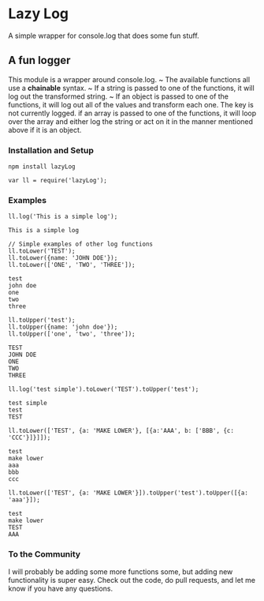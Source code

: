 # Lazy Log

A simple wrapper for console.log that does some fun stuff.

## A fun logger

This module is a wrapper around console.log.
~ The available functions all use a **chainable** syntax.
~ If a string is passed to one of the functions, it will log out the transformed string.
~ If an object is passed to one of the functions, it will log out all of the values and transform each one.  The key is not currently logged.
if an array is passed to one of the functions, it will loop over the array and either log the string or act on it in the manner mentioned above if it is an object.

### Installation and Setup

```
npm install lazyLog
```

```
var ll = require('lazyLog');
```

### Examples

```
ll.log('This is a simple log');

This is a simple log
```

```
// Simple examples of other log functions
ll.toLower('TEST');
ll.toLower({name: 'JOHN DOE'});
ll.toLower(['ONE', 'TWO', 'THREE']);

test
john doe
one
two
three
```

```
ll.toUpper('test');
ll.toUpper({name: 'john doe'});
ll.toUpper(['one', 'two', 'three']);

TEST
JOHN DOE
ONE
TWO
THREE
```

```
ll.log('test simple').toLower('TEST').toUpper('test');

test simple
test
TEST
```

```
ll.toLower(['TEST', {a: 'MAKE LOWER'}, [{a:'AAA', b: ['BBB', {c: 'CCC'}]}]]);

test
make lower
aaa
bbb
ccc
```

```
ll.toLower(['TEST', {a: 'MAKE LOWER'}]).toUpper('test').toUpper([{a: 'aaa'}]);

test
make lower
TEST
AAA
```

### To the Community
I will probably be adding some more functions some, but adding new functionality is super easy.  Check out the code, do pull requests, and let me know if you have any questions.
